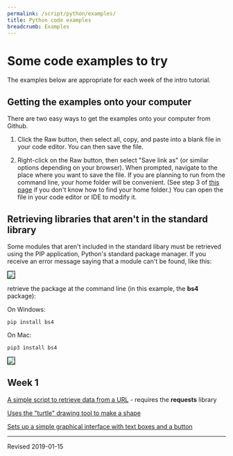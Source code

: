 ```yaml
---
permalink: /script/python/examples/
title: Python code examples
breadcrumb: Examples
---
```


# Some code examples to try

The examples below are appropriate for each week of the intro tutorial.

## Getting the examples onto your computer

There are two easy ways to get the examples onto your computer from Github.

1. Click the Raw button, then select all, copy, and paste into a blank file in your code editor.  You can then save the file.

2. Right-click on the Raw button, then select "Save link as" (or similar options depending on your browser).  When prompted, navigate to the place where you want to save the file.  If you are planning to run from the command line, your home folder will be convenient.  (See step 3 of [this page](../editor/#workflow-for-editing-and-testing-python-code) if you don't know how to find your home folder.)  You can open the file in your code editor or IDE to modify it.

## Retrieving libraries that aren't in the standard library

Some modules that aren't included in the standard libary must be retrieved using the PIP application, Python's standard package manager.  If you receive an error message saying that a module can't be found, like this: 

<img src="../images/no-module.png" style="border:1px solid black">

retrieve the package at the command line (in this example, the **bs4** package):

On Windows:

```
pip install bs4
```

On Mac:

```
pip3 install bs4
```

<img src="../images/pip-install.png" style="border:1px solid black">


## Week 1

[A simple script to retrieve data from a URL](https://github.com/HeardLibrary/digital-scholarship/blob/master/code/api/python/http_request.py) - requires the **requests** library

[Uses the "turtle" drawing tool to make a shape](https://github.com/baskaufs/msc/blob/master/python/turn_right.py)

[Sets up a simple graphical interface with text boxes and a button](https://github.com/HeardLibrary/digital-scholarship/blob/master/code/gui/python/simple_form.py)

----
Revised 2019-01-15